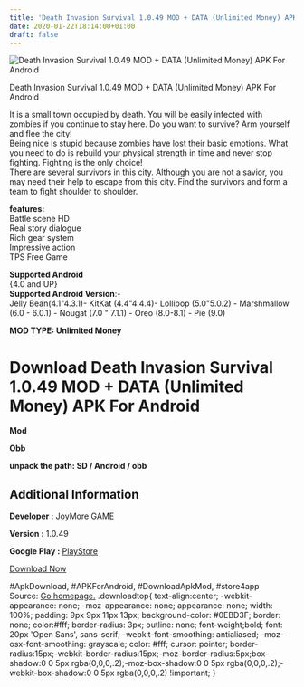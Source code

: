 ```yaml
---
title: 'Death Invasion Survival 1.0.49 MOD + DATA (Unlimited Money) APK For Android'
date: 2020-01-22T18:14:00+01:00
draft: false
---
```


![Death Invasion Survival 1.0.49 MOD + DATA (Unlimited Money) APK For Android](https://i2.wp.com/apkhome.net/wp-content/uploads/2020/01/Death-Invasion-Survival-1.0.49-MOD-DATA-Unlimited-Money.png "Death Invasion Survival 1.0.49 MOD + DATA (Unlimited Money) APK For Android")

  

Death Invasion Survival 1.0.49 MOD + DATA (Unlimited Money) APK For Android

It is a small town occupied by death. You will be easily infected with zombies if you continue to stay here. Do you want to survive? Arm yourself and flee the city!  
Being nice is stupid because zombies have lost their basic emotions. What you need to do is rebuild your physical strength in time and never stop fighting. Fighting is the only choice!  
There are several survivors in this city. Although you are not a savior, you may need their help to escape from this city. Find the survivors and form a team to fight shoulder to shoulder.

**features:**  
Battle scene HD  
Real story dialogue  
Rich gear system  
Impressive action  
TPS Free Game

**Supported Android**  
{4.0 and UP}  
**Supported Android Version**:-  
Jelly Bean(4.1"4.3.1)- KitKat (4.4"4.4.4)- Lollipop (5.0"5.0.2) - Marshmallow (6.0 - 6.0.1) - Nougat (7.0 " 7.1.1) - Oreo (8.0-8.1) - Pie (9.0)

**MOD TYPE: Unlimited Money**

Download Death Invasion Survival 1.0.49 MOD + DATA (Unlimited Money) APK For Android
====================================================================================

**Mod**

**Obb**

**unpack the path: SD / Android / obb**

Additional Information
----------------------

**Developer :** JoyMore GAME

**Version :** 1.0.49

**Google Play :** [PlayStore](https://play.google.com/store/apps/details?id=com.deathinvasion.zombieshootinggames)

  

[Download Now](https://store4app.co/post/death-invasion-survival-1-0-49-mod-data-unlimited-money-apk-for-android_1579712327)

  
#ApkDownload, #APKForAndroid, #DownloadApkMod, #store4app  
Source: [Go homepage.](https://store4app.co/post/death-invasion-survival-1-0-49-mod-data-unlimited-money-apk-for-android_1579712327) .downloadtop{ text-align:center; -webkit-appearance: none; -moz-appearance: none; appearance: none; width: 100%; padding: 9px 9px 11px 13px; background-color: #0EBD3F; border: none; color:#fff; border-radius: 3px; outline: none; font-weight;bold; font: 20px 'Open Sans', sans-serif; -webkit-font-smoothing: antialiased; -moz-osx-font-smoothing: grayscale; color: #fff; cursor: pointer; border-radius:15px;-webkit-border-radius:15px;-moz-border-radius:5px;box-shadow:0 0 5px rgba(0,0,0,.2);-moz-box-shadow:0 0 5px rgba(0,0,0,.2);-webkit-box-shadow:0 0 5px rgba(0,0,0,.2) !important; }